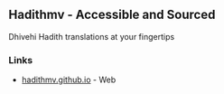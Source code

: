 ## Hadithmv - Accessible and Sourced

Dhivehi Hadith translations at your fingertips

### Links

* [hadithmv.github.io](http://hadithmv.github.io) - Web